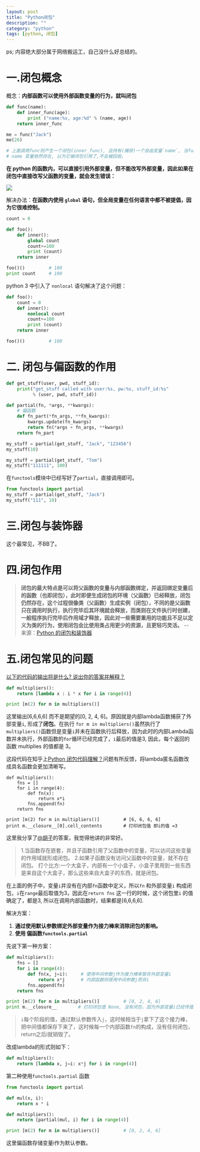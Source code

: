 ```yaml
---               
layout: post   
title: "Python闭包"
description: ""
category: "python"
tags: [python, 闭包]
---
```


ps; 内容绝大部分属于网络搬运工，自己没什么好总结的。

# 一.闭包概念

概念：**内部函数可以使用外部函数变量的行为，就叫闭包**

```python
def func(name):
    def inner_func(age):
        print ("name:%s, age:%d" % (name, age))
    return inner_func

me = func("Jack")
me(26)

# 上面调用func则产生一个闭包(inner_func), 且持有(捕获)一个自由变量`name`, 当func的生命周期结束后
# name 变量依然存在, 以为它被闭包引用了,不会被回收。
```

**在 python 的函数内，可以直接引用外部变量，但不能改写外部变量，因此如果在闭包中直接改写父函数的变量，就会发生错误：**

![](http://beginman.qiniudn.com/2016-10-17-14764575298235.jpg)

解决办法：**在函数内使用 `global` 语句，但全局变量在任何语言中都不被提倡，因为它很难控制。**

```python
count = 0

def foo():
    def inner():
        global count
        count+=100
        print (count)
    return inner

foo()()         # 100
print count     # 100
```

python 3 中引入了 `nonlocal` 语句解决了这个问题：

```python
def foo():
    count = 0
    def inner():
        nonlocal count
        count+=100
        print (count)
    return inner

foo()()         # 100
```

# 二. 闭包与偏函数的作用

```python
def get_stuff(user, pwd, stuff_id):
    print("get_stuff called with user:%s, pw:%s, stuff_id:%s"
          % (user, pwd, stuff_id))

def partial(fn, *args, **kwargs):
    # 偏函数
    def fn_part(*fn_args, **fn_kwargs):
        kwargs.update(fn_kwargs)
        return fn(*args + fn_args, **kwargs)
    return fn_part

my_stuff = partial(get_stuff, "Jack", "123456")
my_stuff(10)

my_stuff = partial(get_stuff, "Tom")
my_stuff("111111", 100)
```

在`functools`模块中已经写好了`partial`，直接调用即可。

```python
from functools import partial
my_stuff = partial(get_stuff, "Jack")
my_stuff("111", 10)
```

# 三.闭包与装饰器
这个最常见，不BB了。

# 四.闭包作用
>**闭包的最大特点是可以将父函数的变量与内部函数绑定，并返回绑定变量后的函数（也即闭包），此时即便生成闭包的环境（父函数）已经释放，闭包仍然存在，这个过程很像类（父函数）生成实例（闭包），不同的是父函数只在调用时执行，执行完毕后其环境就会释放，而类则在文件执行时创建，一般程序执行完毕后作用域才释放，因此对一些需要重用的功能且不足以定义为类的行为，使用闭包会比使用类占用更少的资源，且更轻巧灵活。** -- 来源：[Python 的闭包和装饰器](https://segmentfault.com/a/1190000004461404)

# 五.闭包常见的问题

[以下的代码的输出将是什么? 说出你的答案并解释？](https://segmentfault.com/a/1190000000618513#articleHeader3)

```python
def multipliers():
    return [lambda x : i * x for i in range(4)]

print [m(2) for m in multipliers()]
```

这里输出[6,6,6,6] 而不是期望的[0, 2, 4, 6]。原因就是内部lambda函数捕获了外部变量`i`, 形成了**闭包**。在执行 `for m in multipliers()`虽然执行了`multipliers()`函数但是变量`i`并未在函数执行后释放，因为此时的内部Lambda函数并未执行，外部函数的`for`循环已经完成了，`i`最后的值是3, 因此，每个返回的函数 multiplies 的值都是 3。

这段代码在知乎上[Python 闭包代码理解？](https://www.zhihu.com/question/31792789)问题有所反馈，将lambda匿名函数改成具名函数会更加清晰写。

```
def multipliers():
    fns = []
    for i in range(4):
        def fn(x):
            return x*i
        fns.append(fn)
    return fns

print [m(2) for m in multipliers()]         # [6, 6, 6, 6]
print m.__closure__[0].cell_contents        # 打印闭包值 即i的值 =3
```

这里我分享了[@胡子](https://www.zhihu.com/people/hu-zi-91-29)的答案，我觉得他讲的非常好。

>1.当函数存在嵌套，并且子函数引用了父函数中的变量，可以访问这些变量的作用域就形成闭包。
>2.如果子函数没有访问父函数中的变量，就不存在闭包。
>打个比方:一个大盒子，内部有一个小盒子，小盒子里用到一些东西是来自这个大盒子，那么这些来自大盒子的东西，就是闭包。

在上面的例子中，变量`i`并没有在内部`fn`函数中定义，所以`fn` 和外部变量`i` 构成闭包，`i`在`range`最后取值为3，因此在`return fns` 这一行的时候，这个闭包里`i` 的值确定了，都是3, 所以在调用内部函数时，结果都是[6,6,6,6].

解决方案：

1. **通过使用默认参数绑定外部变量作为接力棒来消除闭包的影响。**
2. **使用 偏函数`functools.partial`**

先说下第一种方案：

```python
def multipliers():
    fns = []
    for i in range(4):
        def fn(x, j=i):     # 使用中间参数j作为接力棒来暂存外部变量i
            return x*j      # 内部函数则使用中间参数j而非i
        fns.append(fn)
    return fns

print [m(2) for m in multipliers()]         # [0, 2, 4, 6]
print m.__closure__        # 打印闭包值 None, 没有闭包，因为外部变量i已经传值给默认参数j了
```

>`i`每个阶段的值，通过默认参数传入`j`，这时候相当于`j`拿下了这个接力棒，把中间值都保存下来了，这时候每一个内部函数`fn`的构成，没有任何闭包，return之后i就销毁了。

改成lambda的形式则如下：

```python
def multipliers():
    return [lambda x, j=i: x*j for i in range(4)]
```

第二种使用`functools.partial` 函数

```python
from functools import partial

def mul(x, i):
    return x * i

def multipliers():
    return [partial(mul, i) for i in range(4)]

print [m(2) for m in multipliers()]         # [0, 2, 4, 6]
```

这里偏函数存储变量i作为默认参数。






